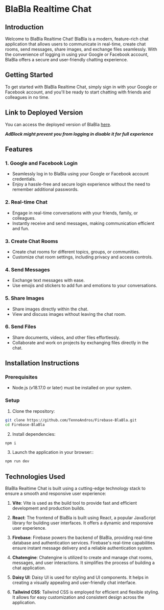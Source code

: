 # BlaBla Realtime Chat

## Introduction

Welcome to BlaBla Realtime Chat! BlaBla is a modern, feature-rich chat application that allows users to communicate in real-time, create chat rooms, send messages, share images, and exchange files seamlessly. With the convenience of logging in using your Google or Facebook account, BlaBla offers a secure and user-friendly chatting experience.

## Getting Started

To get started with BlaBla Realtime Chat, simply sign in with your Google or Facebook account, and you'll be ready to start chatting with friends and colleagues in no time.

## Link to Deployed Version

You can access the deployed version of BlaBla [here](https://realtime-chat-blabla.netlify.app/).

***AdBlock might prevent you from logging in disable it for full experience***

## Features

### 1. Google and Facebook Login

- Seamlessly log in to BlaBla using your Google or Facebook account credentials.
- Enjoy a hassle-free and secure login experience without the need to remember additional passwords.

### 2. Real-time Chat

- Engage in real-time conversations with your friends, family, or colleagues.
- Instantly receive and send messages, making communication efficient and fun.

### 3. Create Chat Rooms

- Create chat rooms for different topics, groups, or communities.
- Customize chat room settings, including privacy and access controls.

### 4. Send Messages

- Exchange text messages with ease.
- Use emojis and stickers to add fun and emotions to your conversations.

### 5. Share Images

- Share images directly within the chat.
- View and discuss images without leaving the chat room.

### 6. Send Files

- Share documents, videos, and other files effortlessly.
- Collaborate and work on projects by exchanging files directly in the chat.

## Installation Instructions

### Prerequisites

- Node.js (v18.17.0 or later) must be installed on your system.

### Setup

1. Clone the repository:

```bash
git clone https://github.com/TennoAndros/Firebase-BlaBla.git
cd Firebase-BlaBla
```

2. Install dependencies:

```bash
npm i
```

3. Launch the application in your browser::

```bash
npm run dev
```

## Technologies Used

BlaBla Realtime Chat is built using a cutting-edge technology stack to ensure a smooth and responsive user experience:

1. **Vite**: Vite is used as the build tool to provide fast and efficient development and production builds.

2. **React**: The frontend of BlaBla is built using React, a popular JavaScript library for building user interfaces. It offers a dynamic and responsive user experience.

3. **Firebase**: Firebase powers the backend of BlaBla, providing real-time database and authentication services. Firebase's real-time capabilities ensure instant message delivery and a reliable authentication system.

4. **Chatengine**: Chatengine is utilized to create and manage chat rooms, messages, and user interactions. It simplifies the process of building a chat application.

5. **Daisy UI**: Daisy UI is used for styling and UI components. It helps in creating a visually appealing and user-friendly chat interface.

6. **Tailwind CSS**: Tailwind CSS is employed for efficient and flexible styling. It allows for easy customization and consistent design across the application.
